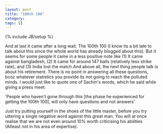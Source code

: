 ```yaml
---
layout: post
title: "100th 100"
category: 
tags: []
---
```

{% include JB/setup %}

And at last it came after a long wait. The 100th 100 (I know its a bit late to
talk about this since the whole world has already blogged about this). But it seems
for some people it came in a less positive note like (1) It came against
bangladesh, (2) It came for around 147 balls (relatively less strike rate),
and (3) India lost the match.And above all, the next thing people talk is about
his retirement. There is no point in answering all these questions, bcoz whatever
statistics you provide its not going to reach the polluted minds. I would just
like to quote one of Sachin's words, which he said while giving a press meet:

'People who haven't gone through this \[the phase he experienced for getting the 100th 100\],
will only have questions and not answers'

Just try putting yourself in the shoes of the little master, before you try uttering
a single negative word against this great man. You will at once realise that we are 
not even around 10% worth criticising his abilities (Atleast not in his area
of expertise).
